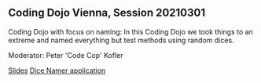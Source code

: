 ## Coding Dojo Vienna, Session 20210301 ##

Coding Dojo with focus on naming: In this Coding Dojo we took things to an extreme and named everything but test methods using random dices.

Moderator: Peter 'Code Cop' Kofler

[Slides](https://speakerdeck.com/codecop/coding-dojo-naming-with-dices-2021)
[Dice Namer application](https://blog.code-cop.org/p/arolla-dice-namer.html)
